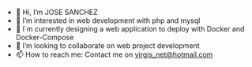 - 👋 Hi, I’m JOSE SANCHEZ
- 👀 I’m interested in web development with php and mysql
- 🌱 I´m currently designing a web application to deploy with Docker and Docker-Compose
- 💞️ I’m looking to collaborate on web project development
- 📫 How to reach me: Contact me on virgis_net@hotmail.com

<!---
morfeo1973/morfeo1973 is a ✨ special ✨ repository because its `README.md` (this file) appears on your GitHub profile.
You can click the Preview link to take a look at your changes.
--->

